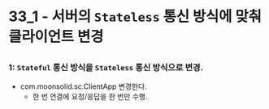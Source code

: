 # 33_1 - 서버의 `Stateless` 통신 방식에 맞춰 클라이언트 변경

## 

###  1: `Stateful` 통신 방식을 `Stateless` 통신 방식으로 변경.

- com.moonsolid.sc.ClientApp 변경한다.
  - 한 번 연결에 요청/응답을 한 번만 수행.


